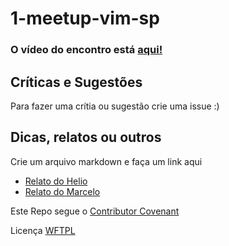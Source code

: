# 1-meetup-vim-sp
 ### O vídeo do encontro está [aqui!](https://www.youtube.com/watch?v=FTb_t5KB3SU)

## Críticas e Sugestões
Para fazer uma crítia ou sugestão crie uma issue :)

## Dicas, relatos ou outros
Crie um arquivo markdown e faça um link aqui
- [Relato do Helio](relatos/helio.md)
- [Relato do Marcelo](relatos/marcelopalladino.md)


Este Repo segue o [Contributor Covenant](http://contributor-covenant.org/)

Licença [WFTPL](LICENSE)


